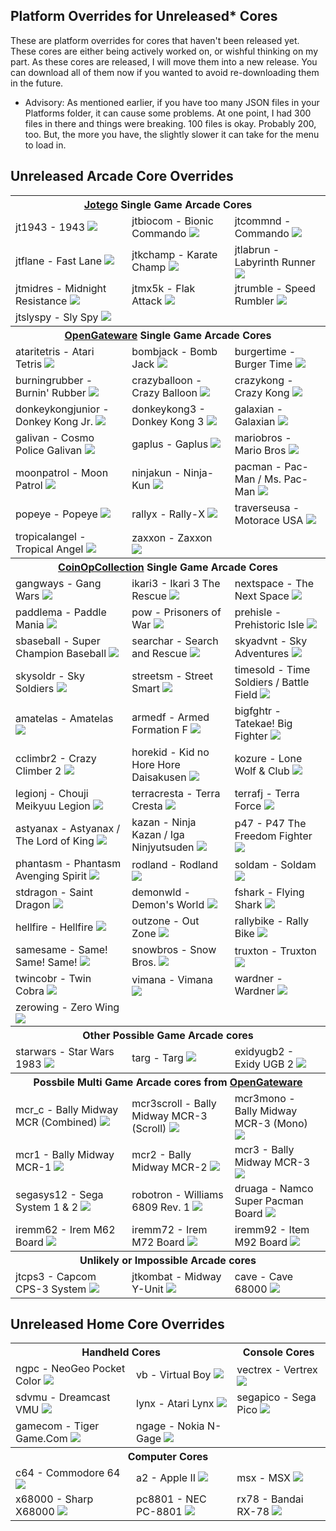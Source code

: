 ## Platform Overrides for Unreleased* Cores

These are platform overrides for cores that haven't been released yet. These cores are either being actively worked on, or wishful thinking on my part. As these cores are released, I will move them into a new release. You can download all of them now if you wanted to avoid re-downloading them in the future.

- Advisory: As mentioned earlier, if you have too many JSON files in your Platforms folder, it can cause some problems. At one point, I had 300 files in there and things were breaking. 100 files is okay. Probably 200, too. But, the more you have, the slightly slower it can take for the menu to load in.

## Unreleased Arcade Core Overrides

<table>
<tr><th colspan="3"><a href="https://patreon.com/jotego">Jotego</a> Single Game Arcade Cores</th></tr>
<tr>
 <td>jt1943 - 1943 <img src="pics/jt1943.png" /></td>
 <td>jtbiocom - Bionic Commando <img src="pics/jtbiocom.png" /></td>
 <td>jtcommnd - Commando <img src="pics/jtcommnd.png" /></td>
</tr>
<tr>
 <td>jtflane - Fast Lane <img src="pics/jtflane.png" /></td>
 <td>jtkchamp - Karate Champ <img src="pics/jtkchamp.png" /></td>
 <td>jtlabrun - Labyrinth Runner <img src="pics/jtlabrun.png" /></td>
</tr>
<tr>
 <td>jtmidres - Midnight Resistance <img src="pics/jtmidres.png" /></td>
 <td>jtmx5k - Flak Attack <img src="pics/jtmx5k.png" /></td>
 <td>jtrumble - Speed Rumbler  <img src="pics/jtrumble.png" /></td>
</tr>
<tr>
 <td>jtslyspy - Sly Spy <img src="pics/jtslyspy.png" /></td>
</tr>
<tr><th colspan="3"><a href="https://github.com/opengateware">OpenGateware</a> Single Game Arcade Cores</th></tr>
<tr>
 <td>ataritetris - Atari Tetris  <img src="pics/ataritetris.png" /></td>
 <td>bombjack - Bomb Jack <img src="pics/bombjack.png" /></td>
 <td>burgertime - Burger Time <img src="pics/burgertime.png" /></td>
</tr>
<tr>
 <td>burningrubber - Burnin' Rubber <img src="pics/burningrubber.png" /></td> 
 <td>crazyballoon - Crazy Balloon  <img src="pics/crazyballoon.png" /></td>
 <td>crazykong - Crazy Kong  <img src="pics/crazykong.png" /></td>
</tr>
<tr>
 <td>donkeykongjunior - Donkey Kong Jr.  <img src="pics/donkeykongjunior.png" /></td>
 <td>donkeykong3 - Donkey Kong 3 <img src="pics/donkeykong3.png" /></td>
 <td>galaxian - Galaxian <img src="pics/galaxian.png" /></td> 
</tr>
<tr>
 <td>galivan - Cosmo Police Galivan <img src="pics/galivan.png" /></td>
 <td>gaplus - Gaplus <img src="pics/gaplus.png" /></td>
 <td>mariobros - Mario Bros <img src="pics/mariobros.png" /></td>
</tr>
<tr>
 <td>moonpatrol - Moon Patrol <img src="pics/moonpatrol.png" /></td>
 <td>ninjakun - Ninja-Kun <img src="pics/ninjakun.png" /></td>
 <td>pacman - Pac-Man / Ms. Pac-Man <img src="pics/pacman.png" /></td> 
</tr>
<tr>
 <td>popeye - Popeye <img src="pics/popeye.png" /></td>
 <td>rallyx - Rally-X <img src="pics/rallyx.png" /></td>
 <td>traverseusa - Motorace USA <img src="pics/traverseusa.png" /></td>
</tr>
<tr>
 <td>tropicalangel - Tropical Angel <img src="pics/tropicalangel.png" /></td> 
 <td>zaxxon - Zaxxon <img src="pics/zaxxon.png" /></td>
</tr>
<tr><th colspan="3"><a href="https://patreon.com/atrac17">CoinOpCollection</a> Single Game Arcade Cores</th></tr>
<tr>
 <td>gangways - Gang Wars <img src="pics/gangwars.png" /></td>
 <td>ikari3 - Ikari 3 The Rescue <img src="pics/ikari3.png" /></td>
 <td>nextspace - The Next Space <img src="pics/nextspace.png" /></td>
</tr>
<tr>
 <td>paddlema - Paddle Mania <img src="pics/paddlema.png" /></td>
 <td>pow - Prisoners of War <img src="pics/pow.png" /></td>
 <td>prehisle - Prehistoric Isle <img src="pics/prehisle.png" /></td>
</tr>
<tr>
 <td>sbaseball - Super Champion Baseball <img src="pics/sbaseball.png" /></td>
 <td>searchar - Search and Rescue <img src="pics/searchar.png" /></td>
 <td>skyadvnt - Sky Adventures <img src="pics/skyadvnt.png" /></td>
</tr>
<tr> 
 <td>skysoldr - Sky Soldiers <img src="pics/skysoldr.png" /></td>
 <td>streetsm - Street Smart <img src="pics/streetsm.png" /></td>
 <td>timesold - Time Soldiers / Battle Field <img src="pics/timesold.png" /></td>
</tr>
<tr>
 <td>amatelas - Amatelas <img src="pics/amatelas.png" /></td>
 <td>armedf - Armed Formation F <img src="pics/armedf.png" /></td>
 <td>bigfghtr - Tatekae! Big Fighter <img src="pics/bigfghtr.png" /></td>
</tr>
<tr>
 <td>cclimbr2 - Crazy Climber 2 <img src="pics/cclimbr2.png" /></td>
 <td>horekid - Kid no Hore Hore Daisakusen <img src="pics/horekid.png" /></td>
 <td>kozure - Lone Wolf & Club <img src="pics/kozure.png" /></td>
</tr>
<tr>
 <td>legionj - Chouji Meikyuu Legion <img src="pics/legionj.png" /></td>
 <td>terracresta - Terra Cresta <img src="pics/terracresta.png" /></td> 
 <td>terrafj - Terra Force <img src="pics/terrafj.png" /></td>
</tr>
<tr>
 <td>astyanax - Astyanax / The Lord of King <img src="pics/astyanax.png" /></td>
 <td>kazan - Ninja Kazan / Iga Ninjyutsuden <img src="pics/kazan.png" /></td>
 <td>p47 - P47 The Freedom Fighter <img src="pics/p47.png" /></td>
</tr>
<tr>
 <td>phantasm - Phantasm Avenging Spirit <img src="pics/phantasm.png" /></td>
 <td>rodland - Rodland <img src="pics/rodland.png" /></td> 
 <td>soldam - Soldam <img src="pics/soldam.png" /></td>
</tr>
<tr>
 <td>stdragon - Saint Dragon <img src="pics/stdragon.png" /></td>
 <td>demonwld - Demon's World <img src="pics/demonwld.png" /></td>
 <td>fshark - Flying Shark <img src="pics/fshark.png" /></td>
</tr>
<tr>
 <td>hellfire - Hellfire <img src="pics/hellfire.png" /></td>
 <td>outzone - Out Zone <img src="pics/outzone.png" /></td>
 <td>rallybike - Rally Bike <img src="pics/rallybike.png" /></td>
</tr>
<tr>
 <td>samesame - Same! Same! Same! <img src="pics/samesame.png" /></td>
 <td>snowbros - Snow Bros. <img src="pics/snowbros.png" /></td>
 <td>truxton - Truxton <img src="pics/truxton.png" /></td>
</tr>
<tr>
 <td>twincobr - Twin Cobra <img src="pics/twincobr.png" /></td>
 <td>vimana - Vimana <img src="pics/vimana.png" /></td>
 <td>wardner - Wardner <img src="pics/wardner.png" /></td> 
</tr>
<tr>
 <td>zerowing - Zero Wing <img src="pics/zerowing.png" /></td>
</tr>
<tr><th colspan="3">Other Possible Game Arcade cores</th></tr>
<tr>
 <td>starwars - Star Wars 1983 <img src="pics/starwars.png" /></td>
 <td>targ - Targ <img src="pics/targ.png" /></td>
 <td>exidyugb2 - Exidy UGB 2 <img src="pics/exidyugb2.png" /></td>
</tr>
<tr><th colspan="3">Possbile Multi Game Arcade cores from <a href="https://github.com/opengateware">OpenGateware</a></th></tr>
<tr>
 <td>mcr_c - Bally Midway MCR (Combined) <img src="pics/mcr_c.png" /></td>
 <td>mcr3scroll - Bally Midway MCR-3 (Scroll) <img src="pics/mcr3scroll.png" /></td>
 <td>mcr3mono - Bally Midway MCR-3 (Mono) <img src="pics/mcr3mono.png" /></td>
</tr>
<tr>
 <td>mcr1 - Bally Midway MCR-1 <img src="pics/mcr1.png" /></td>
 <td>mcr2 - Bally Midway MCR-2 <img src="pics/mcr2.png" /></td>
 <td>mcr3 - Bally Midway MCR-3 <img src="pics/mcr3.png" /></td>
</tr>
<tr>
 <td>segasys12 - Sega System 1 & 2 <img src="pics/segasys12.png" /></td>
 <td>robotron - Williams 6809 Rev. 1 <img src="pics/robotron.png" /></td>
 <td>druaga - Namco Super Pacman Board <img src="pics/druaga.png" /></td>
</tr>
<tr>
 <td>iremm62 - Irem M62 Board <img src="pics/iremm62.png" /></td>
 <td>iremm72 - Irem M72 Board <img src="pics/iremm72.png" /></td>
 <td>iremm92 - Item M92 Board <img src="pics/iremm92.png" /></td>
</tr>
<tr><th colspan="3">Unlikely or Impossible Arcade cores</th></tr>
<tr>
 <td>jtcps3 - Capcom CPS-3 System <img src="pics/jtcps3.png" /></td>
 <td>jtkombat - Midway Y-Unit <img src="pics/jtkombat.png" /></td>
 <td>cave - Cave 68000 <img src="pics/cave.png" /></td>
</tr>
</table>

## Unreleased Home Core Overrides

<table>
<tr>
 <th colspan="2">Handheld Cores</th>
 <th>Console Cores</th>
</tr>
<tr>
 <td>ngpc - NeoGeo Pocket Color <img src="pics/ngpc.png" /></td>
 <td>vb - Virtual Boy <img src="pics/vb.png" /></td>
 <td>vectrex - Vertrex <img src="pics/vectrex.png" /></td>
</tr>
<tr>
 <td>sdvmu - Dreamcast VMU <img src="pics/sdvmu.png" /></td>
 <td>lynx - Atari Lynx <img src="pics/lynx.png" /></td>
 <td>segapico - Sega Pico <img src="pics/segapico.png" /></td>
</tr>
<tr>
 <td>gamecom - Tiger Game.Com <img src="pics/gamecom.png" /></td>
 <td>ngage - Nokia N-Gage <img src="pics/ngage.png" /></td>  
</tr>
<tr><th colspan="3">Computer Cores</th></tr>
<tr>
 <td>c64 - Commodore 64 <img src="pics/c64.png" /></td>
 <td>a2 - Apple II <img src="pics/a2.png" /></td>
 <td>msx - MSX <img src="pics/msx.png" /></td>
</tr>
<tr>
 <td>x68000 - Sharp X68000 <img src="pics/x68000.png" /></td>
 <td>pc8801 - NEC PC-8801 <img src="pics/pc8801.png" /></td>
 <td>rx78 - Bandai RX-78 <img src="pics/rx78.png" /></td>
</tr>
</table>